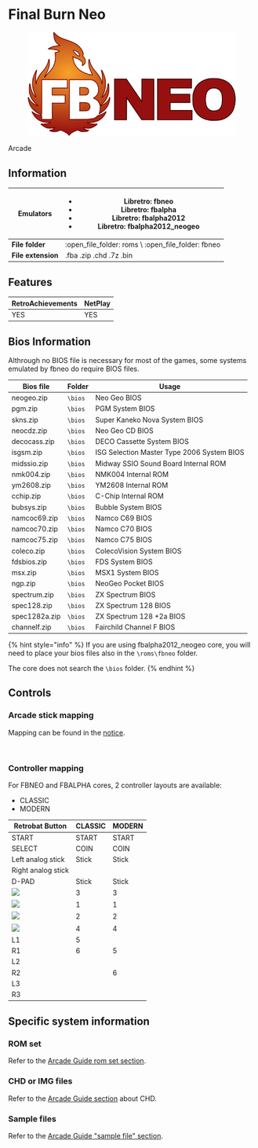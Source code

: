 # Final Burn Neo

<div align="left">

<figure><img src="https://raw.githubusercontent.com/fabricecaruso/es-theme-carbon/5149a33eed46b2af638b06119397d4023b75131f/art/logos/fbneo.svg" alt=""><figcaption></figcaption></figure>

</div>

Arcade

## Information

| **Emulators**      | <ul><li>Libretro: fbneo</li><li>Libretro: fbalpha</li><li>Libretro: fbalpha2012</li><li>Libretro: fbalpha2012_neogeo</li></ul> |
| ------------------ | ------------------------------------------------------------------------------------------------------------------------------ |
| **File folder**    | :open\_file\_folder: roms \ :open\_file\_folder: fbneo                                                                         |
| **File extension** | .fba .zip .chd .7z .bin                                                                                                        |

## Features

| RetroAchievements | NetPlay |
| ----------------- | ------- |
| YES               | YES     |

## Bios Information

Althrough no BIOS file is necessary for most of the games, some systems emulated by fbneo do require BIOS files.

| Bios file     | Folder  | Usage                                      |
| ------------- | ------- | ------------------------------------------ |
| neogeo.zip    | `\bios` | Neo Geo BIOS                               |
| pgm.zip       | `\bios` | PGM System BIOS                            |
| skns.zip      | `\bios` | Super Kaneko Nova System BIOS              |
| neocdz.zip    | `\bios` | Neo Geo CD BIOS                            |
| decocass.zip  | `\bios` | DECO Cassette System BIOS                  |
| isgsm.zip     | `\bios` | ISG Selection Master Type 2006 System BIOS |
| midssio.zip   | `\bios` | Midway SSIO Sound Board Internal ROM       |
| nmk004.zip    | `\bios` | NMK004 Internal ROM                        |
| ym2608.zip    | `\bios` | YM2608 Internal ROM                        |
| cchip.zip     | `\bios` | C-Chip Internal ROM                        |
| bubsys.zip    | `\bios` | Bubble System BIOS                         |
| namcoc69.zip  | `\bios` | Namco C69 BIOS                             |
| namcoc70.zip  | `\bios` | Namco C70 BIOS                             |
| namcoc75.zip  | `\bios` | Namco C75 BIOS                             |
| coleco.zip    | `\bios` | ColecoVision System BIOS                   |
| fdsbios.zip   | `\bios` | FDS System BIOS                            |
| msx.zip       | `\bios` | MSX1 System BIOS                           |
| ngp.zip       | `\bios` | NeoGeo Pocket BIOS                         |
| spectrum.zip  | `\bios` | ZX Spectrum BIOS                           |
| spec128.zip   | `\bios` | ZX Spectrum 128 BIOS                       |
| spec1282a.zip | `\bios` | ZX Spectrum 128 +2a BIOS                   |
| channelf.zip  | `\bios` | Fairchild Channel F BIOS                   |

{% hint style="info" %}
If you are using fbalpha2012\_neogeo core, you will need to place your bios files also in the `\roms\fbneo` folder.

The core does not search the `\bios` folder.
{% endhint %}

## Controls

### Arcade stick mapping

Mapping can be found in the [notice](http://retrobat.ovh/notice/notice.pdf).

<div align="left">

<figure><img src="https://i.imgur.com/kXBcdsB.png" alt=""><figcaption></figcaption></figure>

</div>

### Controller mapping

For FBNEO and FBALPHA cores, 2 controller layouts are available:

* CLASSIC
* MODERN

| Retrobat Button                                       | CLASSIC | MODERN |
| ----------------------------------------------------- | ------- | ------ |
| START                                                 | START   | START  |
| SELECT                                                | COIN    | COIN   |
| Left analog stick                                     | Stick   | Stick  |
| Right analog stick                                    |         |        |
| D-PAD                                                 | Stick   | Stick  |
| ![](<../../../.gitbook/assets/image (2) (1) (1).png>) | 3       | 3      |
| ![](<../../../.gitbook/assets/image (1) (2) (1).png>) | 1       | 1      |
| ![](<../../../.gitbook/assets/image (4) (1).png>)     | 2       | 2      |
| ![](<../../../.gitbook/assets/image (3) (1) (2).png>) | 4       | 4      |
| L1                                                    | 5       |        |
| R1                                                    | 6       | 5      |
| L2                                                    |         |        |
| R2                                                    |         | 6      |
| L3                                                    |         |        |
| R3                                                    |         |        |

## Specific system information

### ROM set

Refer to the [Arcade Guide rom set section](../../arcade-guide.md#available-arcade-emulators-in-retrobat).

### CHD or IMG files

Refer to the [Arcade Guide section](../../arcade-guide.md#chd-or-img-files) about CHD.

### **Sample files**

Refer to the [Arcade Guide "sample file" section](../../arcade-guide.md#samples).
